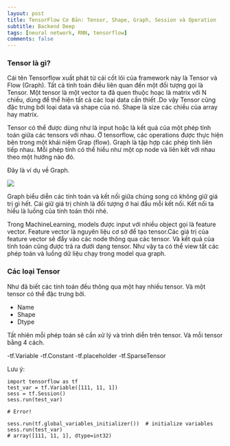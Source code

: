 ```yaml
---
layout: post
title: TensorFlow Cơ Bản: Tensor, Shape, Graph, Session và Operation
subtitle: Backend Deep
tags: [neural network, RNN, tensorflow]
comments: false
---
```



### Tensor là gì?

Cái tên Tensorflow xuất phát từ cái cốt lõi của framework này là Tensor và Flow (Graph). Tất cả tính toán điều liên quan đến một đối tượng gọi là Tensor. Một tensor là một vector ta đã quen thuộc hoạc là matrix với N chiều, dùng để thể hiện tất cả các loại data cần thiết .Do vậy Tensor cũng đặc  trưng bới loại data và shape của nó. Shape là size các chiều của array hay matrix.

Tensor có thể được dùng như là input hoặc là kết quả của một phép tính toán giữa các tensors với nhau. Ở tensorflow, các operations được thực hiện bên trong  một khái niệm Grap (flow). Graph là tập hợp các phép tính liên tiếp nhau. Mỗi phép tính có thể hiểu như một op node và liên kết với nhau theo một hướng nào đó.

Đây là ví dụ về Graph.

![](https://raw.githubusercontent.com/SciSharp/TensorFlow.NET/master/docs/assets/tensors_flowing.gif)

Graph biểu diễn các tính toán và kết nối giữa chúng song có không giữ giá trị gì hết. Cái giữ giá trị chính là đối tượng ở hai đầu mỗi kết nối. Kết nối ta hiểu là luồng của tính toán thôi nhé. 

Trong MachineLearning, models được input với nhiều object gọi là feature vector. Feature vector là nguyên liệu cơ sở để tạo tensor.Các giá trị của feature vector sẽ đẩy vào các node thông qua các tensor. Và kết quả của tính toán cũng được trả ra đưới dạng tensor. Như vậy ta có thể view tất các phép toán và luồng dữ liệu chạy trong model qua graph.

### Các loại Tensor

Như đã biết các tính toán đều thông qua một hay nhiều tensor. Và một tensor có thể đặc trưng bởi.

- Name
- Shape
- Dtype

Tất nhiên mỗi phép toán sẽ cần xử lý và trình diễn trên tensor. Và mỗi tensor bằng 4 cách.

-tf.Variable
-tf.Constant
-tf.placeholder
-tf.SparseTensor

Lưu ý:

```
import tensorflow as tf
test_var = tf.Variable([111, 11, 1])
sess = tf.Session()
sess.run(test_var)

# Error!

sess.run(tf.global_variables_initializer())  # initialize variables
sess.run(test_var)
# array([111, 11, 1], dtype=int32)
```


